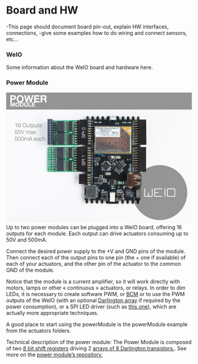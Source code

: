 Board and HW
============

-This page should document board pin-out, explain HW interfaces, connections,
-give some examples how to do wiring and connect sensors, etc…

### WeIO

Some information about the WeIO board and hardware here.

### Power Module
![WeIO Power Module](images/powModule.jpg)
Up to two power modules can be plugged into a WeIO board, offering 16 outputs for each module.
Each output can drive actuators consuming up to 50V and 500mA.

Connect the desired power supply to the +V and GND pins of the module.
Then connect each of the output pins to one pin (the + one if available) of each of your actuators, and the other pin of the actuator to the common GND of the module.

Notice that the module is a current amplifier, so it will work directly with motors, lamps or other « continuous » actuators, or relays.
In order to dim LEDs, it is necessary to create software PWM, or [BCM](http://www.batsocks.co.uk/readme/art_bcm_1.htm) or to use the PWM outputs of the WeIO (with an optional [Darlington array](http://be.farnell.com/fr-BE/stmicroelectronics/uln2803a/darlington-array-8npn-2803-dip18/dp/1094428) if required by the power consumption), or a SPI LED driver (such as [this one](http://be.farnell.com/fr-BE/texas-instruments/tlc5916in/ic-led-driver-8ch-pdip16/dp/1647814)), which are actually more appropriate techniques.

A good place to start using the powerModule is the powerModule example from the actuators folders. 


Technical description of the power module:
The Power Module is composed of two [8 bit shift registers](http://www.nxp.com/documents/data_sheet/74HC_HCT595.pdf) driving 2 [arrays of 8 Darlington transistors.](http://www.ti.com/lit/ds/symlink/uln2803a.pdf). See more on the [power module’s repository.](https://github.com/nodesign/weioPowerModule)